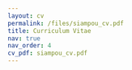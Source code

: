 ```yaml
---
layout: cv
permalink: /files/siampou_cv.pdf
title: Curriculum Vitae
nav: true
nav_order: 4
cv_pdf: siampou_cv.pdf
---
```

